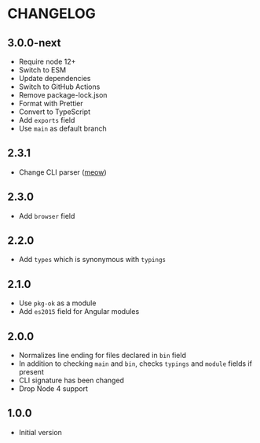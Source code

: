 # CHANGELOG

## 3.0.0-next

- Require node 12+
- Switch to ESM
- Update dependencies
- Switch to GitHub Actions
- Remove package-lock.json
- Format with Prettier
- Convert to TypeScript
- Add `exports` field
- Use `main` as default branch

## 2.3.1

- Change CLI parser ([meow](https://github.com/sindresorhus/meow))

## 2.3.0

- Add `browser` field

## 2.2.0

- Add `types` which is synonymous with `typings`

## 2.1.0

- Use `pkg-ok` as a module
- Add `es2015` field for Angular modules

## 2.0.0

- Normalizes line ending for files declared in `bin` field
- In addition to checking `main` and `bin`, checks `typings` and `module` fields if present
- CLI signature has been changed
- Drop Node 4 support

## 1.0.0

- Initial version
